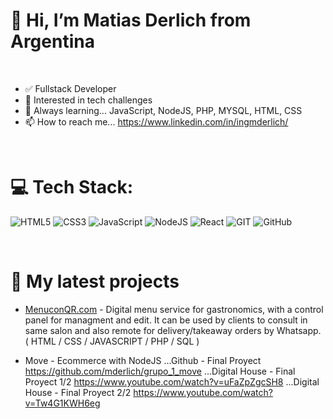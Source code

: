 # 👋 Hi, I’m Matias Derlich from Argentina
<br>

- ✅ Fullstack Developer
- 👀 Interested in tech challenges
- 🌱 Always learning... JavaScript, NodeJS, PHP, MYSQL, HTML, CSS
- 📫 How to reach me... https://www.linkedin.com/in/ingmderlich/

<br>

# 💻 Tech Stack:
![HTML5](https://img.shields.io/badge/html5-%23E34F26.svg?style=for-the-badge&logo=html5&logoColor=white) 
![CSS3](https://img.shields.io/badge/css3-%231572B6.svg?style=for-the-badge&logo=css3&logoColor=white) 
![JavaScript](https://img.shields.io/badge/javascript-%23323330.svg?style=for-the-badge&logo=javascript&logoColor=%23F7DF1E) 
![NodeJS](https://img.shields.io/badge/node.js-6DA55F?style=for-the-badge&logo=node.js&logoColor=white)
![React](https://img.shields.io/badge/react-%2320232a.svg?style=for-the-badge&logo=react&logoColor=%2361DAFB) 
![GIT](https://img.shields.io/badge/Git-fc6d26?style=for-the-badge&logo=git&logoColor=white) 
![GitHub](https://img.shields.io/badge/GitHub-%23121011.svg?style=for-the-badge&logo=github&logoColor=white) 


<br>

# 🌱 My latest projects


- [MenuconQR.com](https://menuconqr.com/) - Digital menu service for gastronomics, with a control panel for managment and edit. 
It can be used by clients to consult in same salon and also remote for delivery/takeaway orders by Whatsapp.
( HTML / CSS / JAVASCRIPT / PHP / SQL )

- Move - Ecommerce with NodeJS
...Github - Final Proyect            https://github.com/mderlich/grupo_1_move
...Digital House - Final Proyect 1/2  https://www.youtube.com/watch?v=uFaZpZgcSH8
...Digital House - Final Proyect 2/2  https://www.youtube.com/watch?v=Tw4G1KWH6eg
